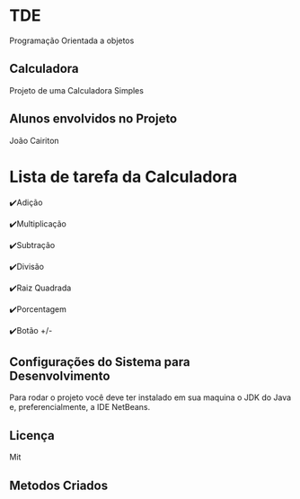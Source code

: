 # TDE
Programação Orientada a objetos
## Calculadora
Projeto de uma Calculadora Simples
## Alunos envolvidos no Projeto
João Cairiton
# Lista de tarefa da Calculadora
✔️Adição

✔️Multiplicação

✔️Subtração

✔️Divisão

✔️Raiz Quadrada

✔️Porcentagem

✔️Botão +/-

## Configurações do Sistema para Desenvolvimento
Para rodar o projeto você deve ter instalado em sua maquina o JDK do Java e, preferencialmente, a IDE NetBeans.
## Licença
Mit
## Metodos Criados
